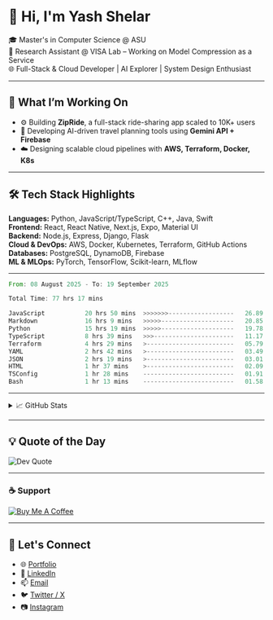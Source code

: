 # 👋 Hi, I'm Yash Shelar

🎓 Master's in Computer Science @ ASU  
🔭 Research Assistant @ VISA Lab – Working on Model Compression as a Service  
🌐 Full-Stack & Cloud Developer | AI Explorer | System Design Enthusiast

---

## 🚀 What I’m Working On

- ⚙️ Building **ZipRide**, a full-stack ride-sharing app scaled to 10K+ users
- 🤖 Developing AI-driven travel planning tools using **Gemini API + Firebase**
- ☁️ Designing scalable cloud pipelines with **AWS, Terraform, Docker, K8s**

---

## 🛠 Tech Stack Highlights

**Languages:** Python, JavaScript/TypeScript, C++, Java, Swift  
**Frontend:** React, React Native, Next.js, Expo, Material UI  
**Backend:** Node.js, Express, Django, Flask  
**Cloud & DevOps:** AWS, Docker, Kubernetes, Terraform, GitHub Actions  
**Databases:** PostgreSQL, DynamoDB, Firebase  
**ML & MLOps:** PyTorch, TensorFlow, Scikit-learn, MLflow


---

<!--START_SECTION:waka-->

```rust
From: 08 August 2025 - To: 19 September 2025

Total Time: 77 hrs 17 mins

JavaScript           20 hrs 50 mins  >>>>>>>------------------   26.89 %
Markdown             16 hrs 9 mins   >>>>>--------------------   20.85 %
Python               15 hrs 19 mins  >>>>>--------------------   19.78 %
TypeScript           8 hrs 39 mins   >>>----------------------   11.17 %
Terraform            4 hrs 29 mins   >------------------------   05.79 %
YAML                 2 hrs 42 mins   >------------------------   03.49 %
JSON                 2 hrs 19 mins   >------------------------   03.01 %
HTML                 1 hr 37 mins    >------------------------   02.09 %
TSConfig             1 hr 28 mins    -------------------------   01.91 %
Bash                 1 hr 13 mins    -------------------------   01.58 %
```

<!--END_SECTION:waka-->

---

<details>
  <summary>📈 GitHub Stats</summary>

![Yash's GitHub Stats](https://github-readme-stats.vercel.app/api?username=YashShelar007&show_icons=true&theme=dark)  
 ![Top Langs](https://github-readme-stats.vercel.app/api/top-langs/?username=YashShelar007&layout=compact&theme=dark)  
 ![GitHub Streak](https://streak-stats.demolab.com/?user=YashShelar007&theme=dark)

</details>

---

## 💡 Quote of the Day

![Dev Quote](https://quotes-github-readme.vercel.app/api?type=horizontal&theme=radical)

---

### ☕ Support

[![Buy Me A Coffee](https://img.shields.io/badge/-Buy%20Me%20a%20Coffee-black?style=for-the-badge&logo=buy-me-a-coffee&logoColor=white)](https://buymeacoffee.com/thatcloudguy)

---

## 🔗 Let's Connect

- 🌐 <a href="https://yashshelar.com" target="_blank">Portfolio</a>
- 💼 <a href="https://linkedin.com/in/shelar-yash" target="_blank">LinkedIn</a>
- 📫 <a href="mailto:yshelar2000@gmail.com" target="_blank">Email</a>
- 🐦 <a href="https://x.com/yashshelar30" target="_blank">Twitter / X</a>
- 📷 <a href="https://instagram.com/yash.shelar30" target="_blank">Instagram</a>
